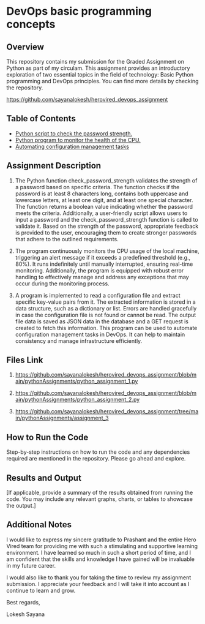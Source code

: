 # DevOps basic programming concepts

## Overview

This repository contains my submission for the Graded Assignment on Python as part of my circulam. This assignment provides an introductory exploration of two essential topics in the field of technology: Basic Python programming and DevOps principles. You can find more details by checking the repository.

https://github.com/sayanalokesh/herovired_devops_assignment

## Table of Contents

- [Python script to check the password strength.](#assignment-description)
- [Python program to monitor the health of the CPU.](#files-included)
- [Automating configuration management tasks](#how-to-run-the-code)

## Assignment Description

1. The Python function check_password_strength validates the strength of a password based on specific criteria. The function checks if the password is at least 8 characters long, contains both uppercase and lowercase letters, at least one digit, and at least one special character. The function returns a boolean value indicating whether the password meets the criteria. Additionally, a user-friendly script allows users to input a password and the check_password_strength function is called to validate it. Based on the strength of the password, appropriate feedback is provided to the user, encouraging them to create stronger passwords that adhere to the outlined requirements.

2. The program continuously monitors the CPU usage of the local machine, triggering an alert message if it exceeds a predefined threshold (e.g., 80%). It runs indefinitely until manually interrupted, ensuring real-time monitoring. Additionally, the program is equipped with robust error handling to effectively manage and address any exceptions that may occur during the monitoring process.

3. A program is implemented to read a configuration file and extract specific key-value pairs from it. The extracted information is stored in a data structure, such as a dictionary or list. Errors are handled gracefully in case the configuration file is not found or cannot be read. The output file data is saved as JSON data in the database and a GET request is created to fetch this information. This program can be used to automate configuration management tasks in DevOps. It can help to maintain consistency and manage infrastructure efficiently.

## Files Link

1. https://github.com/sayanalokesh/herovired_devops_assignment/blob/main/pythonAssignments/python_assignment_1.py

2. https://github.com/sayanalokesh/herovired_devops_assignment/blob/main/pythonAssignments/python_assignment_2.py

3. https://github.com/sayanalokesh/herovired_devops_assignment/tree/main/pythonAssignments/assignment_3

## How to Run the Code

Step-by-step instructions on how to run the code and any dependencies required are mentioned in the repository. Please go ahead and explore.

## Results and Output

[If applicable, provide a summary of the results obtained from running the code. You may include any relevant graphs, charts, or tables to showcase the output.]

## Additional Notes

I would like to express my sincere gratitude to Prashant and the entire Hero Vired team for providing me with such a stimulating and supportive learning environment. I have learned so much in such a short period of time, and I am confident that the skills and knowledge I have gained will be invaluable in my future career.

I would also like to thank you for taking the time to review my assignment submission. I appreciate your feedback and I will take it into account as I continue to learn and grow.

Best regards,

Lokesh Sayana
```